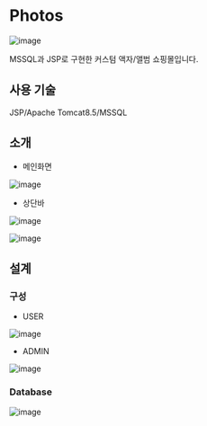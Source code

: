 # Photos
![image](https://user-images.githubusercontent.com/45448572/125074505-52c3b180-e0f8-11eb-82ea-9f75ad317c96.png)

MSSQL과 JSP로 구현한 커스텀 액자/앨범 쇼핑몰입니다.



## 사용 기술
JSP/Apache Tomcat8.5/MSSQL



## 소개
- 메인화면

![image](https://user-images.githubusercontent.com/45448572/125074749-a7672c80-e0f8-11eb-86dd-9d918d59a42b.png)


- 상단바

![image](https://user-images.githubusercontent.com/45448572/125074913-e5fce700-e0f8-11eb-9ce9-297fd6cb77a6.png)

![image](https://user-images.githubusercontent.com/45448572/125074898-e09f9c80-e0f8-11eb-9a9e-a32b5353dbea.png)




## 설계

### 구성

- USER

![image](https://user-images.githubusercontent.com/45448572/125074617-7c7cd880-e0f8-11eb-9ec5-be8e6e46fba2.png)

- ADMIN

![image](https://user-images.githubusercontent.com/45448572/125074657-86064080-e0f8-11eb-9fd1-cee57974c620.png)


### Database
![image](https://user-images.githubusercontent.com/45448572/125075405-83581b00-e0f9-11eb-9178-3d0dab2be8b4.png)
